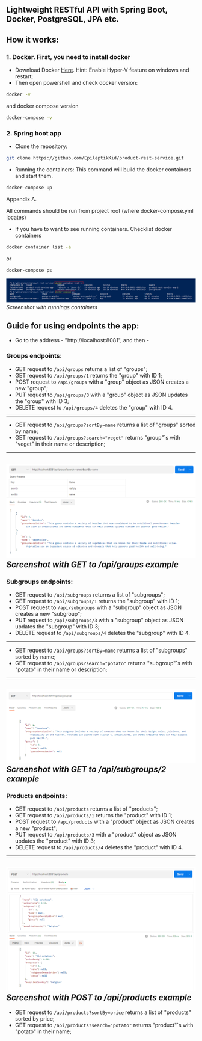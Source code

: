 ## Lightweight RESTful API with Spring Boot, Docker, PostgreSQL, JPA  etc.

## How it works:
### **1. Docker. First, you need to install docker**
* Download Docker [Here](https://docs.docker.com/docker-for-windows/install/). Hint: Enable Hyper-V feature on windows and restart;
* Then open powershell and check docker version:
```bash
docker -v
```
and docker compose version
```bash
docker-compose -v
```

### **2. Spring boot app**
* Clone the repository:
```bash
git clone https://github.com/EpileptikKid/product-rest-service.git
```
* Running the containers:
  This command will build the docker containers and start them.
```bash
docker-compose up
```

Appendix A.

All commands should be run from project root (where docker-compose.yml locates)
* If you have to want to see running containers. Checklist docker containers
```bash
docker container list -a
```
or
```bash
docker-compose ps
```

![Screenshot docker containers list](/images/screen-1.png)
*Screenshot with runnings containers*

## **Guide for using endpoints the app:**
* Go to the address - "http://localhost:8081", and then -
### **Groups endpoints:**
* GET request to `/api/groups` returns a list of "groups";
* GET request to `/api/groups/1` returns the "group" with ID 1;
* POST request to `/api/groups` with a "group" object as JSON creates a new "group";
* PUT request to `/api/groups/3` with a "group" object as JSON updates the "group" with ID 3;
* DELETE request to `/api/groups/4` deletes the "group" with ID 4.
---
* GET request to `/api/groups?sortBy=name` returns a list of "groups" sorted by name;
* GET request to `/api/groups?search="veget"` returns "group"`s with "veget" in their name or description;
---
![Screenshot GET /api/gtoups](/images/screen_group.png)
*Screenshot with GET to /api/groups example*
---
### **Subgroups endpoints:**
* GET request to `/api/subgroups` returns a list of "subgroups";
* GET request to `/api/subgroups/1` returns the "subgroup" with ID 1;
* POST request to `/api/subgroups` with a "subgroup" object as JSON creates a new "subgroup";
* PUT request to `/api/subgroups/3` with a "subgroup" object as JSON updates the "subgroup" with ID 3;
* DELETE request to `/api/subgroups/4` deletes the "subgroup" with ID 4.
---
* GET request to `/api/groups?sortBy=name` returns a list of "subgroups" sorted by name;
* GET request to `/api/groups?search="potato"` returns "subgroup"`s with "potato" in their name or description;
---
![Screenshot GET /api/subgroups/2](/images/screen_subgroup.png)
*Screenshot with GET to /api/subgroups/2 example*
---
### **Products endpoints:**
* GET request to `/api/products` returns a list of "products";
* GET request to `/api/products/1` returns the "product" with ID 1;
* POST request to `/api/products` with a "product" object as JSON creates a new "product";
* PUT request to `/api/products/3` with a "product" object as JSON updates the "product" with ID 3;
* DELETE request to `/api/products/4` deletes the "product" with ID 4.
---
![Screenshot POST /api/products](/images/screen_product.png)
*Screenshot with POST to /api/products example*
---
* GET request to `/api/products?sortBy=price` returns a list of "products" sorted by price;
* GET request to `/api/products?search="potato"` returns "product"`s with "potato" in their name;